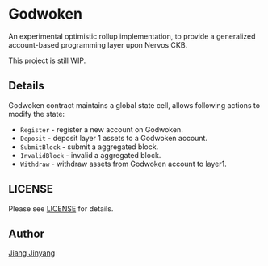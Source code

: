 # Godwoken

An experimental optimistic rollup implementation, to provide a generalized account-based programming layer upon Nervos CKB.

This project is still WIP.

## Details

Godwoken contract maintains a global state cell, allows following actions to modify the state:

* `Register` - register a new account on Godwoken.
* `Deposit` - deposit layer 1 assets to a Godwoken account.
* `SubmitBlock` - submit a aggregated block.
* `InvalidBlock` - invalid a aggregated block.
* `Withdraw` - withdraw assets from Godwoken account to layer1.

## LICENSE

Please see [LICENSE](https://github.com/jjyr/godwoken/blob/master/LICENSE.txt) for details.

## Author

[Jiang Jinyang](jjyruby@gmail.com)
